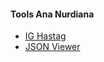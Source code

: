 #### Tools Ana Nurdiana

* [IG Hastag](/tools/ig-hastag-generator.html)
* [JSON Viewer](/tools/json-viewer.html)
